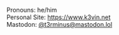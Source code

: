 Pronouns: he/him  
Personal Site: <a href="https://www.k3vin.net">https://www.k3vin.net</a>  
Mastodon: <a rel="me" href="https://mastodon.lol/@t3rminus">@t3rminus@mastodon.lol</a>  

